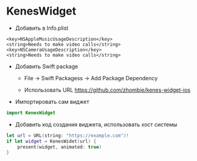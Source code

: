# KenesWidget

- Добавить в Info.plist

```
<key>NSAppleMusicUsageDescription</key>
<string>Needs to make video calls</string>
<key>NSCameraUsageDescription</key>
<string>Needs to make video calls</string>
```
- Добавить Swift package

  - File -> Swift Packagess -> Add Package Dependency

  - Использовать URL https://github.com/zhombie/kenes-widget-ios

- Импортировать сам виджет 
```swift
import KenesWidget
```

- Добавить код создания виджета, использовать хост системы
```swift
let url = URL(string: "https://example.com")!
if let widget = KenesWidet(url) {
    present(widget, animated: true)
}
```
